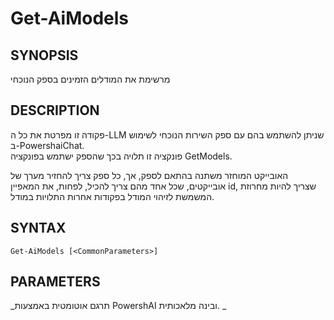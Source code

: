 ﻿---
external help file: powershai-help.xml
schema: 2.0.0
powershai: true
---

# Get-AiModels

## SYNOPSIS <!--!= @#Synop !-->
מרשימת את המודלים הזמינים בספק הנוכחי

## DESCRIPTION <!--!= @#Desc !-->
פקודה זו מפרטת את כל ה-LLM שניתן להשתמש בהם עם ספק השירות הנוכחי לשימוש ב-PowershaiChat.  
פונקציה זו תלויה בכך שהספק ישתמש בפונקציה GetModels.

האובייקט המוחזר משתנה בהתאם לספק, אך, כל ספק צריך להחזיר מערך של אובייקטים, שכל אחד מהם צריך להכיל, לפחות, את המאפיין id, שצריך להיות מחרוזת המשמשת לזיהוי המודל בפקודות אחרות התלויות במודל.

## SYNTAX <!--!= @#Syntax !-->

```
Get-AiModels [<CommonParameters>]
```

## PARAMETERS <!--!= @#Params !-->




<!--PowershaiAiDocBlockStart-->
_תרגם אוטומטית באמצעות PowershAI ובינה מלאכותית. 
_
<!--PowershaiAiDocBlockEnd-->
